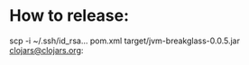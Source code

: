 # How to release:

scp -i ~/.ssh/id_rsa... pom.xml target/jvm-breakglass-0.0.5.jar clojars@clojars.org:

